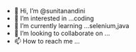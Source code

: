 - 👋 Hi, I’m @sunitanandini
- 👀 I’m interested in ...coding
- 🌱 I’m currently learning ...selenium,java
- 💞️ I’m looking to collaborate on ...
- 📫 How to reach me ...

<!---
sunitanandini/sunitanandini is a ✨ special ✨ repository because its `README.md` (this file) appears on your GitHub profile.
You can click the Preview link to take a look at your changes.
--->
